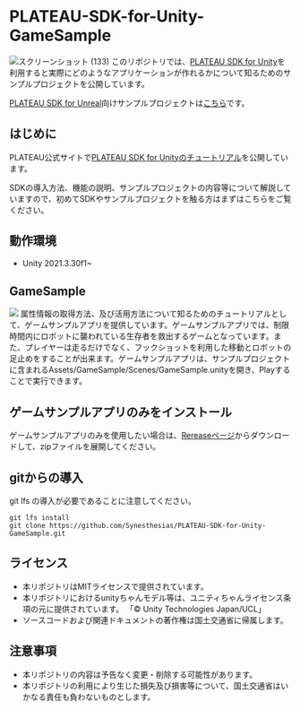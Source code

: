 # PLATEAU-SDK-for-Unity-GameSample
![スクリーンショット (133)](https://github.com/Synesthesias/PLATEAU-SDK-for-Unity-GameSample/assets/146082507/5bb365ab-766e-45ac-b3b9-e9c2cb25b91a)
このリポジトリでは、[PLATEAU SDK for Unity](https://github.com/Project-PLATEAU/PLATEAU-SDK-for-Unity)を利用すると実際にどのようなアプリケーションが作れるかについて知るためのサンプルプロジェクトを公開しています。

[PLATEAU SDK for Unreal](https://github.com/Project-PLATEAU/PLATEAU-SDK-for-Unreal)向けサンプルプロジェクトは[こちら](https://github.com/Project-PLATEAU/PLATEAU-SDK-for-Unreal-Samples)です。

## はじめに
PLATEAU公式サイトで[PLATEAU SDK for Unityのチュートリアル](https://www.mlit.go.jp/plateau/learning/tpc17-1/)を公開しています。

SDKの導入方法、機能の説明、サンプルプロジェクトの内容等について解説していますので、初めてSDKやサンプルプロジェクトを触る方はまずはこちらをご覧ください。

## 動作環境
- Unity 2021.3.30f1~

## GameSample
![](/README_Images/GameSample.png)
属性情報の取得方法、及び活用方法について知るためのチュートリアルとして、ゲームサンプルアプリを提供しています。ゲームサンプルアプリでは、制限時間内にロボットに襲われている生存者を救出するゲームとなっています。また、プレイヤーは走るだけでなく、フックショットを利用した移動とロボットの足止めをすることが出来ます。ゲームサンプルアプリは、サンプルプロジェクトに含まれるAssets/GameSample/Scenes/GameSample.unityを開き、Playすることで実行できます。


## ゲームサンプルアプリのみをインストール
ゲームサンプルアプリのみを使用したい場合は、[Rereaseページ](https://github.com/Synesthesias/PLATEAU-SDK-for-Unity-GameSample/releases/tag/v1.0.0)からダウンロードして、zipファイルを展開してください。

## gitからの導入
git lfs の導入が必要であることに注意してください。
```
git lfs install
git clone https://github.com/Synesthesias/PLATEAU-SDK-for-Unity-GameSample.git
```
## ライセンス
- 本リポジトリはMITライセンスで提供されています。
- 本リポジトリにおけるunityちゃんモデル等は、ユニティちゃんライセンス条項の元に提供されています。
「© Unity Technologies Japan/UCL」
- ソースコードおよび関連ドキュメントの著作権は国土交通省に帰属します。

## 注意事項
- 本リポジトリの内容は予告なく変更・削除する可能性があります。
- 本リポジトリの利用により生じた損失及び損害等について、国土交通省はいかなる責任も負わないものとします。

